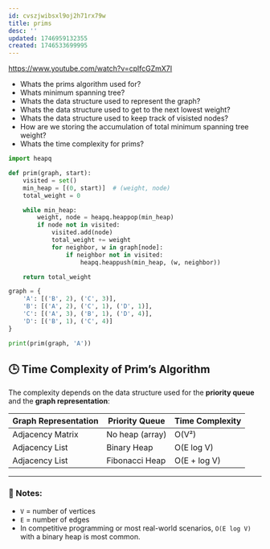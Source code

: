 ```yaml
---
id: cvszjwibsxl9oj2h71rx79w
title: prims
desc: ''
updated: 1746959132355
created: 1746533699995
---
```


https://www.youtube.com/watch?v=cplfcGZmX7I


- Whats the prims algorithm used for?
- Whats minimum spanning tree?
- Whats the data structure used to represent the graph?
- Whats the data structure used to get to the next lowest weight?
- Whats the data structure used to keep track of visisted nodes?
- How are we storing the accumulation of total minimum spanning tree weight?
- Whats the time complexity for prims?

```python
import heapq

def prim(graph, start):
    visited = set()
    min_heap = [(0, start)]  # (weight, node)
    total_weight = 0

    while min_heap:
        weight, node = heapq.heappop(min_heap)
        if node not in visited:
            visited.add(node)
            total_weight += weight
            for neighbor, w in graph[node]:
                if neighbor not in visited:
                    heapq.heappush(min_heap, (w, neighbor))

    return total_weight

graph = {
    'A': [('B', 2), ('C', 3)],
    'B': [('A', 2), ('C', 1), ('D', 1)],
    'C': [('A', 3), ('B', 1), ('D', 4)],
    'D': [('B', 1), ('C', 4)]
}

print(prim(graph, 'A'))
```

## 🕒 Time Complexity of Prim’s Algorithm

The complexity depends on the data structure used for the **priority queue** and the **graph representation**:

| Graph Representation        | Priority Queue     | Time Complexity      |
|-----------------------------|--------------------|----------------------|
| Adjacency Matrix            | No heap (array)    | O(V²)                |
| Adjacency List              | Binary Heap        | O(E log V)           |
| Adjacency List              | Fibonacci Heap     | O(E + log V)         |

---

### 📌 Notes:
- `V` = number of vertices
- `E` = number of edges
- In competitive programming or most real-world scenarios, `O(E log V)` with a binary heap is most common.
